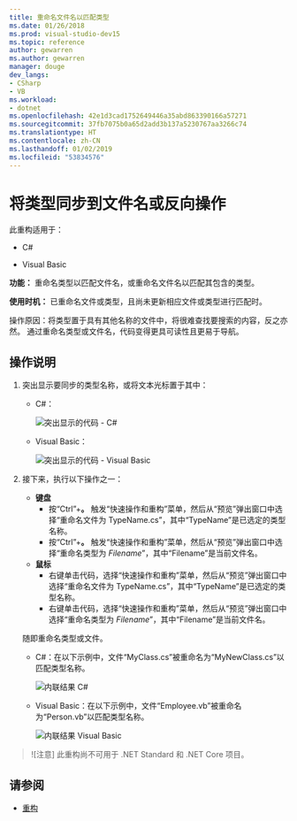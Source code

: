 ```yaml
---
title: 重命名文件名以匹配类型
ms.date: 01/26/2018
ms.prod: visual-studio-dev15
ms.topic: reference
author: gewarren
ms.author: gewarren
manager: douge
dev_langs:
- CSharp
- VB
ms.workload:
- dotnet
ms.openlocfilehash: 42e1d3cad1752649446a35abd863390166a57271
ms.sourcegitcommit: 37fb7075b0a65d2add3b137a5230767aa3266c74
ms.translationtype: HT
ms.contentlocale: zh-CN
ms.lasthandoff: 01/02/2019
ms.locfileid: "53834576"
---
```

# <a name="sync-a-type-to-a-filename-or-a-filename-to-a-type-refactoring"></a>将类型同步到文件名或反向操作

此重构适用于：

- C#

- Visual Basic

**功能：** 重命名类型以匹配文件名，或重命名文件名以匹配其包含的类型。

**使用时机：** 已重命名文件或类型，且尚未更新相应文件或类型进行匹配时。

操作原因：将类型置于具有其他名称的文件中，将很难查找要搜索的内容，反之亦然。 通过重命名类型或文件名，代码变得更具可读性且更易于导航。

## <a name="how-to"></a>操作说明

1. 突出显示要同步的类型名称，或将文本光标置于其中：

   - C#：

       ![突出显示的代码 - C#](media/synctype-highlight-cs.png)

   - Visual Basic：

       ![突出显示的代码 - Visual Basic](media/synctype-highlight-vb.png)

2. 接下来，执行以下操作之一：

   - **键盘**
      - 按“Ctrl”+**。** 触发“快速操作和重构”菜单，然后从“预览”弹出窗口中选择“重命名文件为 TypeName.cs”，其中“TypeName”是已选定的类型名称。
      - 按“Ctrl”+**。** 触发“快速操作和重构”菜单，然后从“预览”弹出窗口中选择“重命名类型为 _Filename_”，其中“Filename”是当前文件名。
   - **鼠标**
      - 右键单击代码，选择“快速操作和重构”菜单，然后从“预览”弹出窗口中选择“重命名文件为 TypeName.cs”，其中“TypeName”是已选定的类型名称。
      - 右键单击代码，选择“快速操作和重构”菜单，然后从“预览”弹出窗口中选择“重命名类型为 _Filename_”，其中“Filename”是当前文件名。

   随即重命名类型或文件。

   - C#：在以下示例中，文件“MyClass.cs”被重命名为“MyNewClass.cs”以匹配类型名称。

       ![内联结果 C#](media/synctype-result-cs.png)

   - Visual Basic：在以下示例中，文件“Employee.vb”被重命名为“Person.vb”以匹配类型名称。

       ![内联结果 Visual Basic](media/synctype-result-vb.png)

> ![注意] 此重构尚不可用于 .NET Standard 和 .NET Core 项目。

## <a name="see-also"></a>请参阅

- [重构](../refactoring-in-visual-studio.md)
